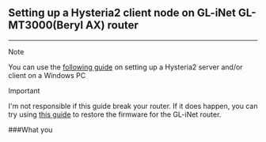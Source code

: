 ## Setting up a Hysteria2 client node on GL-iNet GL-MT3000(Beryl AX) router
___

>[!NOTE]
>You can use the [following guide](https://cscot.pages.dev/2023/09/13/hysteria2-furious/) on setting up a Hysteria2 server and/or client on a Windows PC

>[!IMPORTANT]
> I'm not responsible if this guide break your router. If it does happen, you can try using [this guide](https://docs.gl-inet.com/router/en/3/tutorials/debrick/) to restore the firmware for the GL-iNet router.

###What you
